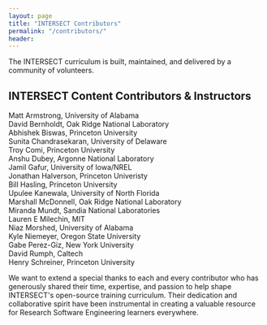 ```yaml
---
layout: page
title: "INTERSECT Contributors"
permalink: "/contributors/"
header:
---
```


The INTERSECT curriculum is built, maintained, and delivered by a community of volunteers.


## INTERSECT Content Contributors & Instructors

Matt Armstrong, University of Alabama  
David Bernholdt, Oak Ridge National Laboratory  
Abhishek Biswas, Princeton University  
Sunita Chandrasekaran, University of Delaware  
Troy Comi, Princeton University  
Anshu Dubey, Argonne National Laboratory  
Jamil Gafur, University of Iowa/NREL  
Jonathan Halverson, Princeton Univeristy  
Bill Hasling, Princeton University  
Upulee Kanewala, University of North Florida  
Marshall McDonnell, Oak Ridge National Laboratory  
Miranda Mundt, Sandia National Laboratories  
Lauren E Milechin, MIT  
Niaz Morshed, University of Alabama  
Kyle Niemeyer, Oregon State University  
Gabe Perez-Giz, New York University  
David Rumph, Caltech  
Henry Schreiner, Princeton University  

  

We want to extend a special thanks to each and every contributor who has generously shared their time, expertise, and passion to help shape INTERSECT's open-source training curriculum. 
Their dedication and collaborative spirit have been instrumental in creating a valuable resource for Research Software Engineering learners everywhere.


